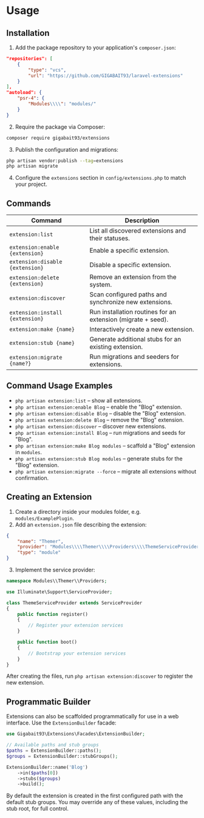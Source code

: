 # Usage

## Installation

1. Add the package repository to your application's `composer.json`:

```json
"repositories": [
    {
        "type": "vcs",
        "url": "https://github.com/GIGABAIT93/laravel-extensions"
    }
],
"autoload": {
    "psr-4": {
        "Modules\\\\": "modules/"
    }
}
```

2. Require the package via Composer:

```bash
composer require gigabait93/extensions
```

3. Publish the configuration and migrations:

```bash
php artisan vendor:publish --tag=extensions
php artisan migrate
```

4. Configure the `extensions` section in `config/extensions.php` to match your project.

## Commands

| Command | Description |
|---------|-------------|
| `extension:list` | List all discovered extensions and their statuses. |
| `extension:enable {extension}` | Enable a specific extension. |
| `extension:disable {extension}` | Disable a specific extension. |
| `extension:delete {extension}` | Remove an extension from the system. |
| `extension:discover` | Scan configured paths and synchronize new extensions. |
| `extension:install {extension}` | Run installation routines for an extension (migrate + seed). |
| `extension:make {name}` | Interactively create a new extension. |
| `extension:stub {name}` | Generate additional stubs for an existing extension. |
| `extension:migrate {name?}` | Run migrations and seeders for extensions. |

## Command Usage Examples

- `php artisan extension:list` – show all extensions.
- `php artisan extension:enable Blog` – enable the "Blog" extension.
- `php artisan extension:disable Blog` – disable the "Blog" extension.
- `php artisan extension:delete Blog` – remove the "Blog" extension.
- `php artisan extension:discover` – discover new extensions.
- `php artisan extension:install Blog` – run migrations and seeds for "Blog".
- `php artisan extension:make Blog modules` – scaffold a "Blog" extension in `modules`.
- `php artisan extension:stub Blog modules` – generate stubs for the "Blog" extension.
- `php artisan extension:migrate --force` – migrate all extensions without confirmation.

## Creating an Extension

1. Create a directory inside your modules folder, e.g. `modules/ExamplePlugin`.
2. Add an `extension.json` file describing the extension:

```json
{
    "name": "Themer",
    "provider": "Modules\\\\Themer\\\\Providers\\\\ThemeServiceProvider",
    "type": "module"
}
```

3. Implement the service provider:

```php
namespace Modules\\Themer\\Providers;

use Illuminate\Support\ServiceProvider;

class ThemeServiceProvider extends ServiceProvider
{
    public function register()
    {
        // Register your extension services
    }

    public function boot()
    {
        // Bootstrap your extension services
    }
}
```

After creating the files, run `php artisan extension:discover` to register the new extension.

## Programmatic Builder

Extensions can also be scaffolded programmatically for use in a web interface.
Use the `ExtensionBuilder` facade:

```php
use Gigabait93\Extensions\Facades\ExtensionBuilder;

// Available paths and stub groups
$paths = ExtensionBuilder::paths();
$groups = ExtensionBuilder::stubGroups();

ExtensionBuilder::name('Blog')
    ->in($paths[0])
    ->stubs($groups)
    ->build();
```

By default the extension is created in the first configured path with the
default stub groups. You may override any of these values, including the stub
root, for full control.
